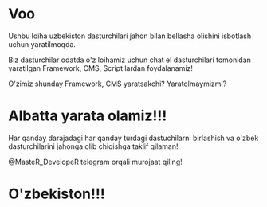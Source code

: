 # Voo

Ushbu loiha uzbekiston dasturchilari jahon bilan bellasha olishini isbotlash uchun yaratilmoqda.

Biz dasturchilar odatda o'z loihamiz uchun chat el dasturchilari tomonidan yaratilgan Framework, CMS, Script lardan foydalanamiz!

O'zimiz shunday Framework, CMS yaratsakchi? Yaratolmaymizmi?

# Albatta yarata olamiz!!!

Har qanday darajadagi har qanday turdagi dastuchilarni birlashish va o'zbek dasturchilarini jahonga olib chiqishga taklif qilaman!

@MasteR_DevelopeR telegram orqali murojaat qiling!

# O'zbekiston!!!
